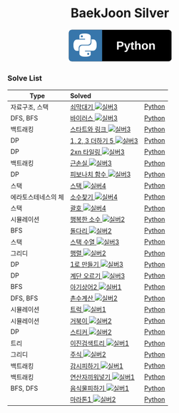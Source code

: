 <div align="center">
  <h1>BaekJoon Silver</h1>
  <img src="https://github.com/Kim-SuBin/Kim-SuBin/blob/master/svg/dev/languages/python.svg" alt="Python" />
</div>


### Solve List
|Type|Solved||
|---|:---|:---:|
|자료구조, 스택|[쇠막대기 <img src="https://d2gd6pc034wcta.cloudfront.net/tier/8.svg" alt="실버3" height="13" />](https://www.acmicpc.net/problem/10799)|[Python](./10799.py)|
|DFS, BFS|[바이러스 <img src="https://d2gd6pc034wcta.cloudfront.net/tier/8.svg" alt="실버3" height="13" />](https://www.acmicpc.net/problem/2606)|[Python](./2606.py)|
|백트래킹|[스타트와 링크 <img src="https://d2gd6pc034wcta.cloudfront.net/tier/8.svg" alt="실버3" height="13" />](https://www.acmicpc.net/problem/14889)|[Python](./14889.py)|
|DP|[1, 2, 3 더하기 5 <img src="https://d2gd6pc034wcta.cloudfront.net/tier/8.svg" alt="실버3" height="13" />](https://www.acmicpc.net/problem/159900)|[Python](./15990.py)|
|DP|[2xn 타일링 <img src="https://d2gd6pc034wcta.cloudfront.net/tier/8.svg" alt="실버3" height="13" />](https://www.acmicpc.net/problem/11726)|[Python](./11726.py)|
|백트래킹|[근손실 <img src="https://d2gd6pc034wcta.cloudfront.net/tier/8.svg" alt="실버3" height="13" />](https://www.acmicpc.net/problem/18429)|[Python](./18429.py)|
|DP|[피보나치 함수 <img src="https://d2gd6pc034wcta.cloudfront.net/tier/8.svg" alt="실버3" height="13" />](https://www.acmicpc.net/problem/1003)|[Python](./1003.py)|
|스택|[스택 <img src="https://d2gd6pc034wcta.cloudfront.net/tier/7.svg" alt="실버4" height="13" />](https://www.acmicpc.net/problem/10828)|[Python](./10828.py)| => sys.stdin.readline().rstrip() 으로 입력받음
|에라토스테네스의 체|[소수찾기 <img src="https://d2gd6pc034wcta.cloudfront.net/tier/7.svg" alt="실버4" height="13" />](https://www.acmicpc.net/problem/1978)|[Python](./1978.py)|
|스택|[괄호 <img src="https://d2gd6pc034wcta.cloudfront.net/tier/7.svg" alt="실버4" height="13" />](https://www.acmicpc.net/problem/9012)|[Python](./9012.py)|
|시뮬레이션|[행복한 소수 <img src="https://d2gd6pc034wcta.cloudfront.net/tier/9.svg" alt="실버2" height="13" />](https://www.acmicpc.net/problem/10434)|[Python](./10434.py)|
|BFS|[돌다리 <img src="https://d2gd6pc034wcta.cloudfront.net/tier/9.svg" alt="실버2" height="13" />](https://www.acmicpc.net/problem/12761)|[Python](./12761.py)|
|스택|[스택 수열 <img src="https://d2gd6pc034wcta.cloudfront.net/tier/8.svg" alt="실버3" height="13" />](https://www.acmicpc.net/problem/1874)|[Python](./1874.py)|
|그리디|[행렬 <img src="https://d2gd6pc034wcta.cloudfront.net/tier/9.svg" alt="실버2" height="13" />](https://www.acmicpc.net/problem/1080)|[Python](./1080.py)|
|DP|[1로 만들기 <img src="https://d2gd6pc034wcta.cloudfront.net/tier/8.svg" alt="실버3" height="13" />](https://www.acmicpc.net/problem/1463)|[Python](./1463.py)|
|DP|[계단 오르기 <img src="https://d2gd6pc034wcta.cloudfront.net/tier/8.svg" alt="실버3" height="13" />](https://www.acmicpc.net/problem/2579)|[Python](./2579.py)|
|BFS|[아기상어2 <img src="https://d2gd6pc034wcta.cloudfront.net/tier/10.svg" alt="실버1" height="13" />](https://www.acmicpc.net/problem/17086)|[Python](https://github.com/WebProject-STT/Algorithm/blob/main/baekjoon/4%EC%A3%BC%EC%B0%A8/17086/17086_sb.py)|
|DFS, BFS|[촌수계산 <img src="https://d2gd6pc034wcta.cloudfront.net/tier/9.svg" alt="실버2" height="13" />](https://www.acmicpc.net/problem/2644)|[Python](https://github.com/WebProject-STT/Algorithm/blob/main/baekjoon/4%EC%A3%BC%EC%B0%A8/2644/2644_sb.py)|
|시뮬레이션|[트럭 <img src="https://d2gd6pc034wcta.cloudfront.net/tier/10.svg" alt="실버1" height="13" />](https://www.acmicpc.net/problem/13335)|[Python](https://github.com/WebProject-STT/Algorithm/blob/main/baekjoon/5%EC%A3%BC%EC%B0%A8/13335/13335_sb.py)|
|시뮬레이션|[거북이 <img src="https://d2gd6pc034wcta.cloudfront.net/tier/9.svg" alt="실버2" height="13" />](https://www.acmicpc.net/problem/8911)|[Python](https://github.com/WebProject-STT/Algorithm/blob/main/baekjoon/5%EC%A3%BC%EC%B0%A8/8911/8911_sb.py)|
|DP|[스티커 <img src="https://d2gd6pc034wcta.cloudfront.net/tier/9.svg" alt="실버2" height="13" />](https://www.acmicpc.net/problem/9465)|[Python](https://github.com/WebProject-STT/Algorithm/blob/main/baekjoon/5%EC%A3%BC%EC%B0%A8/9465/9465_sb.py)|
|트리|[이진검색트리 <img src="https://d2gd6pc034wcta.cloudfront.net/tier/10.svg" alt="실버1" height="13" />](https://www.acmicpc.net/problem/5639)|[Python](https://github.com/WebProject-STT/Algorithm/blob/main/baekjoon/6%EC%A3%BC%EC%B0%A8/5639/5639_sb.py)|
|그리디|[주식 <img src="https://d2gd6pc034wcta.cloudfront.net/tier/9.svg" alt="실버2" height="13" />](https://www.acmicpc.net/problem/11501)|[Python](https://github.com/WebProject-STT/Algorithm/blob/main/baekjoon/6%EC%A3%BC%EC%B0%A8/11501/11501_sb.py)|
|백트래킹|[감시피하기 <img src="https://d2gd6pc034wcta.cloudfront.net/tier/10.svg" alt="실버1" height="13" />](https://www.acmicpc.net/problem/18428)|[Python](https://github.com/WebProject-STT/Algorithm/blob/main/baekjoon/6%EC%A3%BC%EC%B0%A8/18428/18428_sb.py)|
|백트래킹|[연산자끼워넣기 <img src="https://d2gd6pc034wcta.cloudfront.net/tier/10.svg" alt="실버1" height="13" />](https://www.acmicpc.net/problem/14888)|[Python](https://github.com/WebProject-STT/Algorithm/blob/main/baekjoon/7%EC%A3%BC%EC%B0%A8/14888/14888_sb.py)|
|BFS, DFS|[음식물피하기 <img src="https://d2gd6pc034wcta.cloudfront.net/tier/10.svg" alt="실버1" height="13" />](https://www.acmicpc.net/problem/1743)|[Python](https://github.com/WebProject-STT/Algorithm/blob/main/baekjoon/7%EC%A3%BC%EC%B0%A8/1743/1743_sb.py)|
||[마라톤1 <img src="https://d2gd6pc034wcta.cloudfront.net/tier/9.svg" alt="실버2" height="13" />](https://www.acmicpc.net/problem/10655)|[Python](https://github.com/WebProject-STT/Algorithm/blob/main/baekjoon/7%EC%A3%BC%EC%B0%A8/10655/10655_sb.py)|
